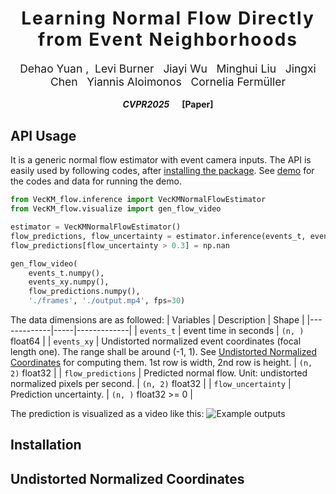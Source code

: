 <h1 align='center' style="text-align:center; font-weight:bold; font-size:2.0em;letter-spacing:2.0px;"> Learning Normal Flow Directly from Event Neighborhoods </h1>

<p align='center' style="text-align:center;font-size:1.25em;">
    <a href="https://www.cs.umd.edu/~dhyuan" target="_blank" style="text-decoration: none;">Dehao Yuan</a>&nbsp;,&nbsp;
    <a href="http://users.umiacs.umd.edu/~yiannis/" target="_blank" style="text-decoration: none;">Levi Burner</a>&nbsp;&nbsp;
    <a href="http://users.umiacs.umd.edu/~yiannis/" target="_blank" style="text-decoration: none;">Jiayi Wu</a>&nbsp;&nbsp;
    <a href="http://users.umiacs.umd.edu/~yiannis/" target="_blank" style="text-decoration: none;">Minghui Liu</a>&nbsp;&nbsp;
    <a href="http://users.umiacs.umd.edu/~yiannis/" target="_blank" style="text-decoration: none;">Jingxi Chen</a>&nbsp;&nbsp;
    <a href="http://users.umiacs.umd.edu/~yiannis/" target="_blank" style="text-decoration: none;">Yiannis Aloimonos</a>&nbsp;&nbsp;
    <a href="http://users.umiacs.umd.edu/~fer/" target="_blank" style="text-decoration: none;">Cornelia Fermüller</a>
</p>

<p align='center';>
<b>
<em>CVPR2025</em> &nbsp&nbsp&nbsp&nbsp <a href="http://arxiv.org/abs/2404.01568" target="_blank" style="text-decoration: none;">[Paper]</a>
</b>
</p>

## API Usage
It is a generic normal flow estimator with event camera inputs. The API is easily used by following codes, after [installing the package](#installation). See [demo](./demo/) for the codes and data for running the demo.
``` python
from VecKM_flow.inference import VecKMNormalFlowEstimator
from VecKM_flow.visualize import gen_flow_video

estimator = VecKMNormalFlowEstimator()
flow_predictions, flow_uncertainty = estimator.inference(events_t, events_xy)
flow_predictions[flow_uncertainty > 0.3] = np.nan

gen_flow_video(
    events_t.numpy(), 
    events_xy.numpy(), 
    flow_predictions.numpy(), 
    './frames', './output.mp4', fps=30)
```

The data dimensions are as followed:
| Variables        | Description | Shape  |
|-------------|-----|-------------|
| `events_t`  | event time in seconds | `(n, )` float64    |
| `events_xy` | Undistorted normalized event coordinates (focal length one). The range shall be around (-1, 1). See [Undistorted Normalized Coordinates](#undistorted-normalized-coordinates) for computing them. 1st row is width, 2nd row is height.  | `(n, 2)` float32      |
| `flow_predictions` | Predicted normal flow. Unit: undistorted normalized pixels per second. | `(n, 2)` float32      |
| `flow_uncertainty` | Prediction uncertainty. | `(n, )` float32 >= 0 |

The prediction is visualized as a video like this:
![Example outputs](assets/demo.gif)

## Installation

## Undistorted Normalized Coordinates